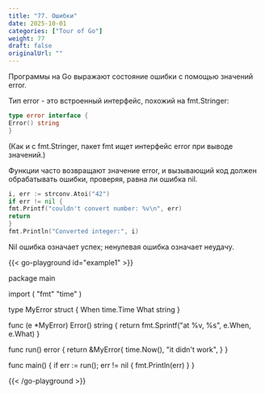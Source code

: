 ```yaml
---
title: "77. Ошибки"
date: 2025-10-01
categories: ["Tour of Go"]
weight: 77
draft: false
originalUrl: ""
---
```


Программы на Go выражают состояние ошибки с помощью значений error.

Тип error - это встроенный интерфейс, похожий на fmt.Stringer:
```go
type error interface {
Error() string
}
```
(Как и с fmt.Stringer, пакет fmt ищет интерфейс error при выводе значений.)

Функции часто возвращают значение error, и вызывающий код должен обрабатывать ошибки, проверяя, равна ли ошибка nil.
```go
i, err := strconv.Atoi("42")
if err != nil {
fmt.Printf("couldn't convert number: %v\n", err)
return
}
fmt.Println("Converted integer:", i)
```
Nil ошибка означает успех; ненулевая ошибка означает неудачу.

{{< go-playground id="example1" >}}

package main

import (
    "fmt"
    "time"
)

type MyError struct {
    When time.Time
    What string
}

func (e *MyError) Error() string {
    return fmt.Sprintf("at %v, %s",
    e.When, e.What)
}

func run() error {
    return &MyError{
    time.Now(),
    "it didn't work",
    }
}

func main() {
    if err := run(); err != nil {
        fmt.Println(err)
    }
}


{{< /go-playground >}} 
